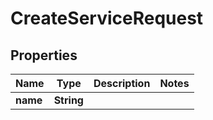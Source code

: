 

# CreateServiceRequest


## Properties

| Name | Type | Description | Notes |
|------------ | ------------- | ------------- | -------------|
|**name** | **String** |  |  |



